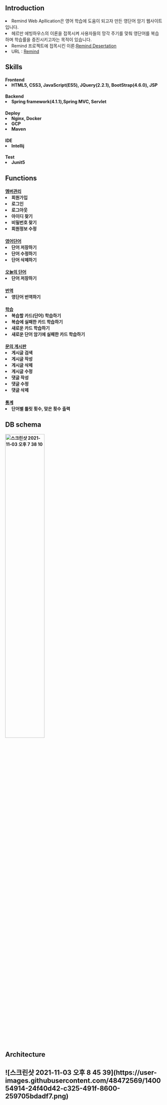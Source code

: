 <h2>Introduction</h2>
<span>
  <li><span>Remind Web Apllication은 영어 학습에 도움이 되고자 만든 영단어 암기 웹사이트입니다.</span></li>
  <li><span>헤르만 에빙하우스의 이론을 접목시켜 사용자들의 망각 주기를 맞춰 영단어를 복습하며 학습률을 증진시키고자는 목적이 있습니다.</span></li>
  <li><span>Remind 프로젝트에 접목시킨 이론:<a href="https://www.dbpia.co.kr/journal/articleDetail?nodeId=NODE10532183&language=ko_KR">Remind Desertation</a></span>
  </li>
  <li>URL : <a href="http://34.64.175.88">Remind</a> 
</span>
<h2>Skills</h2>
  <h4>Frontend</>
    <li>HTML5, CSS3, JavaScript(ES5), JQuery(2.2.1), BootStrap(4.6.0), JSP</> 
  <h4>Backend</>
    <li>Spring framework(4.1.1),Spring MVC, Servlet</li>
   <h4>Deploy</>
    <li>Nginx, Docker</li>
    <li>GCP</li>
    <li>Maven</li>
  <h4>IDE</>
    <li>Intellij</>
    <h4>Test</>
    <li>Junit5</>
 
<h2>Functions</h2>
<h4><a href="https://github.com/ksj0109188/EnglishWords_Practice/tree/master/RemindProject/src/main/java/com/project/member">멤버관리</a></>
  <li>회원가입</>
  <li>로그인</>
  <li>로그아웃</>
  <li>아이디 찾기</>
  <li>비밀번호 찾기</>
  <li>회원정보 수정</>
  
<h4><a href="https://github.com/ksj0109188/EnglishWords_Practice/blob/master/RemindProject/src/main/java/com/project/word/Controller/wordControllerImpl.java">영어단어</a></>
  <li>단어 저장하기</>
  <li>단어 수정하기</>
  <li>단어 삭제하기</>
  
<h4><a href="https://github.com/ksj0109188/EnglishWords_Practice/tree/master/RemindProject/src/main/java/com/project/dailyWord">오늘의 단어</a></>
  <li>단어 저장하기</>
   
<h4><a href="https://github.com/ksj0109188/EnglishWords_Practice/blob/master/RemindProject/src/main/java/com/project/word/Controller/wordControllerImpl.java">번역</a></>
  <li>영단어 번역하기</>

<h4><a href="https://github.com/ksj0109188/EnglishWords_Practice/blob/master/RemindProject/src/main/java/com/project/word/Controller/wordControllerImpl.java">학습</a></>
  <li>복습할 카드(단어) 학습하기</>
  <li>복습에 실패한 카드 학습하기</>
  <li>새로운 카드 학습하기</>
  <li>새로운 단어 암기에 실패한 카드 학습하기</>
  
<h4><a href="https://github.com/ksj0109188/EnglishWords_Practice/tree/master/RemindProject/src/main/java/com/project/inquiryBoard">문의 게시판</a></>
  <li>게시글 검색</>
  <li>게시글 작성</>
  <li>게시글 삭제</>
  <li>게시글 수정</>
  <li>댓글 작성</>
  <li>댓글 수정</>
  <li>댓글 삭제</>
  
<h4><a href="https://github.com/ksj0109188/EnglishWords_Practice/tree/master/RemindProject/src/main/java/com/project/statistic">통계</a></>
  <li>단어별 틀릿 횟수, 맞은 횟수 출력</>
  
  <h2>DB schema</h2>
  <img width="50%" alt="스크린샷 2021-11-03 오후 7 38 10" src="https://user-images.githubusercontent.com/48472569/140046077-0ad9a073-c65a-4e0f-a437-65f6ed5f9034.png"></>

  <h2>Architecture<h2/>
   ![스크린샷 2021-11-03 오후 8 45 39](https://user-images.githubusercontent.com/48472569/140054914-24f40d42-c325-491f-8600-259705bdadf7.png)



 

